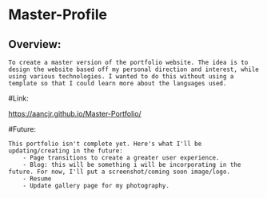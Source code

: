 # Master-Profile

## Overview:
    To create a master version of the portfolio website. The idea is to design the website based off my personal direction and interest, while using various technologies. I wanted to do this without using a template so that I could learn more about the languages used. 

#Link:

https://aancjr.github.io/Master-Portfolio/

#Future:

    This portfolio isn't complete yet. Here's what I'll be updating/creating in the future:
        - Page transitions to create a greater user experience.
        - Blog: this will be something i will be incorporating in the future. For now, I'll put a screenshot/coming soon image/logo. 
        - Resume
        - Update gallery page for my photography.
